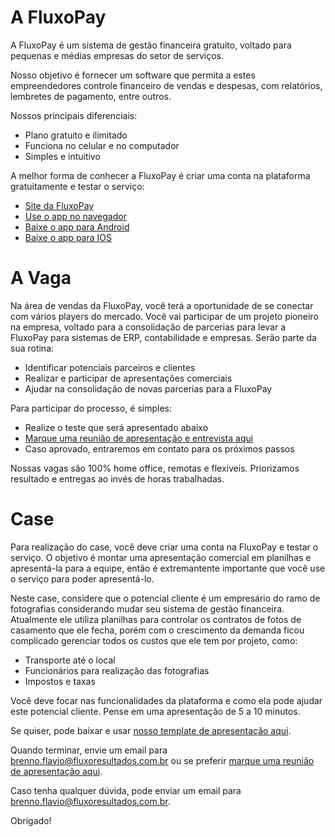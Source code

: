# A FluxoPay

A FluxoPay é um sistema de gestão financeira gratuito, voltado para pequenas e médias empresas do setor de serviços.

Nosso objetivo é fornecer um software que permita a estes empreendedores controle financeiro de vendas e
despesas, com relatórios, lembretes de pagamento, entre outros.

Nossos principais diferenciais:

- Plano gratuito e ilimitado
- Funciona no celular e no computador
- Simples e intuitivo

A melhor forma de conhecer a FluxoPay é criar uma conta na plataforma gratuitamente e testar o serviço:

- [Site da FluxoPay](https://fluxopay.com.br/)
- [Use o app no navegador](https://app.fluxopay.com.br/)
- [Baixe o app para Android](https://play.google.com/store/apps/details?id=com.fluxoresultados.fluxopay)
- [Baixe o app para IOS](https://apps.apple.com/app/id1573448552)

# A Vaga

Na área de vendas da FluxoPay, você terá a oportunidade de se conectar com vários players do mercado. Você vai participar de um projeto pioneiro na empresa, voltado para a consolidação de parcerias para levar a FluxoPay para sistemas de ERP, contabilidade e empresas. Serão parte da sua rotina:

- Identificar potenciais parceiros e clientes
- Realizar e participar de apresentações comerciais
- Ajudar na consolidação de novas parcerias para a FluxoPay

Para participar do processo, é simples:

- Realize o teste que será apresentado abaixo
- [Marque uma reunião de apresentação e entrevista aqui](https://calendly.com/fluxo-pay-brenno/apresentacao-case-fluxopay)
- Caso aprovado, entraremos em contato para os próximos passos

Nossas vagas são 100% home office, remotas e flexíveis. Priorizamos resultado e entregas ao invés de horas trabalhadas.

# Case

Para realização do case, você deve criar uma conta na FluxoPay e testar o serviço. O objetivo é montar uma apresentação comercial em planilhas e apresentá-la para a equipe, então é extremantente importante que você use o serviço para poder apresentá-lo.

Neste case, considere que o potencial cliente é um empresário do ramo de fotografias considerando mudar seu sistema de gestão financeira. Atualmente ele utiliza planilhas para controlar os contratos de fotos de casamento que ele fecha, porém com o crescimento da demanda ficou complicado gerenciar todos os custos que ele tem por projeto, como:

- Transporte até o local
- Funcionários para realização das fotografias
- Impostos e taxas

Você deve focar nas funcionalidades da plataforma e como ela pode ajudar este potencial cliente. Pense em uma apresentação de 5 a 10 minutos.

Se quiser, pode baixar e usar [nosso template de apresentação aqui](https://drive.google.com/file/d/1VC3OvHdO8N1BRiG81pn2Rf_pWI2pNSqh/view?usp=sharing).

Quando terminar, envie um email para [brenno.flavio@fluxoresultados.com.br](mailto:brenno.flavio@fluxoresultados.com.br) ou se preferir [marque uma reunião de apresentação aqui](https://calendly.com/fluxo-pay-brenno/apresentacao-case-fluxopay).

Caso tenha qualquer dúvida, pode enviar um email para [brenno.flavio@fluxoresultados.com.br](mailto:brenno.flavio@fluxoresultados.com.br).

Obrigado!
